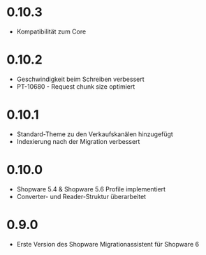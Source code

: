 # 0.10.3
- Kompatibilität zum Core

# 0.10.2
- Geschwindigkeit beim Schreiben verbessert 
- PT-10680 - Request chunk size optimiert

# 0.10.1
- Standard-Theme zu den Verkaufskanälen hinzugefügt
- Indexierung nach der Migration verbessert

# 0.10.0
- Shopware 5.4 & Shopware 5.6 Profile implementiert
- Converter- und Reader-Struktur überarbeitet

# 0.9.0
- Erste Version des Shopware Migrationassistent für Shopware 6